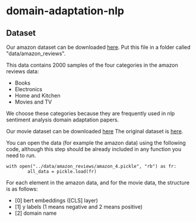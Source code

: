 # domain-adaptation-nlp

## Dataset
Our amazon dataset can be downloaded [here](https://drive.google.com/file/d/1zq_ltCCvozTCrdGReCefkhgZR-ueszda/view?usp=sharing).
Put this file in a folder called "data/amazon_reviews".

This data contains 2000 samples of the four categories in the amazon reviews data:
* Books
* Electronics
* Home and Kitchen
* Movies and TV



We choose these categories because they are frequently used in nlp sentiment analysis domain adaptation papers.

Our movie dataset can be downloaded [here](https://drive.google.com/file/d/199vK4As0u8MR6_BVXkNqRS2wXcBgA5Jo/view?usp=sharing)
The original dataset is [here](https://ai.stanford.edu/~amaas/data/sentiment/).

You can open the data (for example the amazon data) using the following code, 
although this step should be already included in any function you need to run.

```
with open("../data/amazon_reviews/amazon_4.pickle", "rb") as fr:
        all_data = pickle.load(fr)
```

For each element in the amazon data, and for the movie data, the structure is as follows:
* [0] bert embeddings ([CLS] layer)
* [1] y labels (1 means negative and 2 means positive)
* [2] domain name

    
